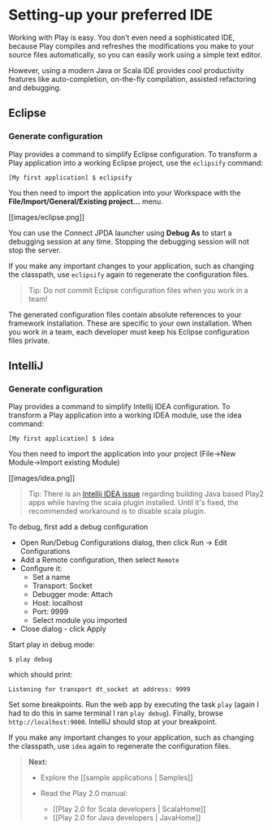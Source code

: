 # Setting-up your preferred IDE

Working with Play is easy. You don’t even need a sophisticated IDE, because Play compiles and refreshes the modifications you make to your source files automatically, so you can easily work using a simple text editor.

However, using a modern Java or Scala IDE provides cool productivity features like auto-completion, on-the-fly compilation, assisted refactoring and debugging.

## Eclipse

### Generate configuration

Play provides a command to simplify Eclipse configuration. To transform a Play application into a working Eclipse project, use the `eclipsify` command:

```
[My first application] $ eclipsify
```

You then need to import the application into your Workspace with the **File/Import/General/Existing project…** menu.

[[images/eclipse.png]] 

You can use the Connect JPDA launcher using **Debug As** to start a debugging session at any time. Stopping the debugging session will not stop the server.

If you make any important changes to your application, such as changing the classpath, use `eclipsify` again to regenerate the configuration files.

> Tip: Do not commit Eclipse configuration files when you work in a team!

The generated configuration files contain absolute references to your framework installation. These are specific to your own installation. When you work in a team, each developer must keep his Eclipse configuration files private.

## IntelliJ

### Generate configuration

Play provides a command to simplify Intellij IDEA configuration. To transform a Play application into a working IDEA module, use the idea command:

```
[My first application] $ idea
```

You then need to import the application into your project (File->New Module->Import existing Module)

[[images/idea.png]] 

> Tip: There is an [Intellij IDEA issue](http://devnet.jetbrains.net/thread/433870) regarding building Java based Play2 apps while having the scala plugin installed. Until it's fixed, the recommended workaround is to disable scala plugin.

To debug, first add a debug configuration

- Open Run/Debug Configurations dialog, then click Run -> Edit Configurations
- Add a Remote configuration, then select `Remote`
- Configure it:
    - Set a name
    - Transport: Socket
    - Debugger mode: Attach
    - Host: localhost
    - Port: 9999
    - Select module you imported
- Close dialog - click Apply

Start play in debug mode:

```
$ play debug
```

which should print: 

```
Listening for transport dt_socket at address: 9999
```

Set some breakpoints. Run the web app by executing the task `play` (again I had to do this in same terminal I ran `play debug`). Finally, browse `http://localhost:9000`. IntelliJ should stop at your breakpoint.

If you make any important changes to your application, such as changing the classpath, use `idea` again to regenerate the configuration files.

> **Next:** 
>
> - Explore the [[sample applications | Samples]]
>
> - Read the Play 2.0 manual:
>     - [[Play 2.0 for Scala developers | ScalaHome]]
>     - [[Play 2.0 for Java developers | JavaHome]]